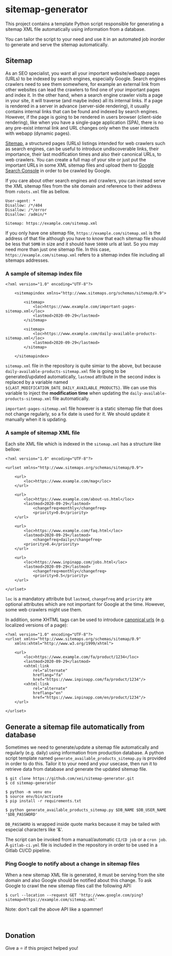 # sitemap-generator
This project contains a template Python script responsible for generating a sitemap XML file automatically using information from a database.

You can tailor the script to your need and use it in an automated job inorder to generate and serve the sitemap automatically.

## Sitemap
As an SEO specialist, you want all your important website/webapp pages (URLs) to be indexed by search engines, especially Google. Search engines crawlers need to see them somewhere, for example an external link from other websites can lead the crawlers to find one of your important pages and index it. In the other hand, when a search engine crawler visits a page in your site, it will traverse (and maybe index) all its internal links. If a page is rendered in a server in advance (server-side rendering), it usually contains internal links that can be found and indexed by search engines. However, if the page is going to be rendered in users browser (client-side rendering), like when you have a single-page application (SPA), there is no any pre-exist internal link and URL changes only when the user interacts with webapp (dynamic pages).

[Sitemap](https://en.wikipedia.org/wiki/Site_map), a structured pages (URLs) listings intended for web crawlers such as search engines, can be useful to introduce undiscoverable links, their importance, their last modification times and also their canonical URLs, to web crawlers. You can create a full map of your site or just put the important URLs in some XML sitemap files and upload them to [Google Search Console](https://search.google.com/search-console/about) in order to be crawled by Google.

If you care about other search engines and crawlers, you can instead serve the XML sitemap files from the site domain and reference to their address from `robots.xml` file as bellow.

```
User-agent: *
Disallow: /*/404
Disallow: /*/error
Disallow: /admin/*

Sitemap: https://example.com/sitemap.xml
```
If you only have one sitemap file, `https://example.com/sitemap.xml` is the address of that file although  you have to know that each sitemap file should be less that `50MB` in size and it should have `50000` urls at last. So you may need more than just one sitemap file. In this case, `https://example.com/sitemap.xml` refers to a sitemap index file including all sitemaps addresses.

### A sample of sitemap index file
``` 
<?xml version="1.0" encoding="UTF-8"?>

    <sitemapindex xmlns="http://www.sitemaps.org/schemas/sitemap/0.9">
    
        <sitemap>
            <loc>https://www.example.com/important-pages-sitemap.xml</loc>
            <lastmod>2020-09-29</lastmod>
        </sitemap>
        
        <sitemap>
            <loc>https://www.example.com/daily-available-products-sitemap.xml</loc>
            <lastmod>2020-09-29</lastmod>
        </sitemap>
        
    </sitemapindex>
```
`sitemap.xml` file in the repository is quite simiar to the above, but because `daily-available-products-sitemap.xml` file is going to be generated/updated automatically, `lastmod` attribute in the second index is replaced by a variable named `${LAST_MODIFICATION_DATE_DAILY_AVAILABLE_PRODUCTS}`. We can use this variable to inject the **modification time** when updating the `daily-available-products-sitemap.xml` file automatically.

`important-pages-sitemap.xml` file however is a static sitemap file that does not change regularly, so a fix date is used for it. We should update it manually when it is updating.

### A sample of sitemap XML file
Each site XML file which is indexed in the `sitemap.xml` has a structure like bellow:
```
<?xml version="1.0" encoding="UTF-8"?>

<urlset xmlns="http://www.sitemaps.org/schemas/sitemap/0.9">

	<url>
		<loc>https://www.example.com/mag</loc>
	</url>

	<url>
		<loc>https://www.example.com/about-us.html</loc>
		<lastmod>2020-09-29</lastmod>
        	<changefreq>monthly</changefreq>
        	<priority>0.8</priority>
	</url>
	
	<url>
		<loc>https://www.example.com/faq.html</loc>
		<lastmod>2020-09-29</lastmod>
        	<changefreq>daily</changefreq>
		<priority>0.4</priority>
	</url>
	
	<url>
		<loc>https://www.inpinapp.com/jobs.html</loc>
		<lastmod>2020-09-29</lastmod>
        	<changefreq>monthly</changefreq>
        	<priority>0.5</priority>
	</url>
	
</urlset>
```
`loc` is a mandatory attribute but `lastmod`, `changefreq` and `priority` are optional attributes which are not important for Google at the time. However, some web crawlers might use them.

In addition, some XHTML tags can be used to introduce [canonical urls](https://support.google.com/webmasters/answer/189077?hl=en) (e.g. localized versions of a page):
```
<?xml version="1.0" encoding="UTF-8"?>
<urlset xmlns="http://www.sitemaps.org/schemas/sitemap/0.9"
	xmlns:xhtml="http://www.w3.org/1999/xhtml">
    
	<url>
		<loc>https://www.example.com/fa/product/1234</loc>
		<lastmod>2020-09-29</lastmod>
		<xhtml:link
			rel="alternate"
			hreflang="fa"
			href="https://www.inpinapp.com/fa/product/1234"/>
		<xhtml:link
			rel="alternate"
			hreflang="en"
			href="https://www.inpinapp.com/en/product/1234"/>
	</url>
    
</urlset>
```

## Generate a sitemap file automatically from database
Sometimes we need to generate/update a sitemap file automatically and regularly (e.g. daily) using information from production database. A python script template named `generate_available_products_sitemap.py` is provided in order to do this. Tailor it to your need and your usecase, then run it to retrieve data from database and generate the updated sitemap file.
```
$ git clone https://github.com/xei/sitemap-generator.git
$ cd sitemap-generator

$ python -m venv env
$ source env/bin/activate
$ pip install -r requirements.txt

$ python generate_available_products_sitemap.py $DB_NAME $DB_USER_NAME '$DB_PASSWORD'
```
`DB_PASSWORD` is wrapped inside quote marks because it may be tailed with especial characters like '&'.

The script can be invoked from a manual/automatic `CI/CD job` or a `cron job`. A `gitlab-ci.yml` file is included in the repository in order to be used in a Gitlab CI/CD pipeline.

### Ping Google to notify about a change in sitemap files
When a new sitemap XML file is generated, it must be serving from the site domain and also Google should be notified about this change. To ask Google to crawl the new sitemap files call the following API:
```
$ curl --location --request GET 'http://www.google.com/ping?sitemap=https://example.com/sitemap.xml'
```
Note: don't call the above API like a spammer!

<p>&nbsp;</p>

## Donation
Give a ⭐ if this project helped you!
